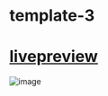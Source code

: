 # template-3

# [livepreview]([[https://seifakmal.github.io/template-3.github.io/](https://seifakmal.github.io/template-3/)])

![image](https://github.com/SeifAkmal/template-3.github.io/assets/141640276/fbe264dc-0ab7-4af0-a4b9-1c0e8eb83d62)
